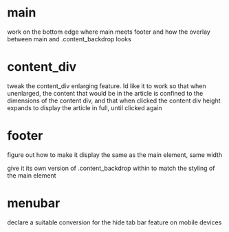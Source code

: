 # main
work on the bottom edge where main meets footer and how the overlay between main and .content_backdrop looks

# content_div
tweak the content_div enlarging feature. Id like it to work so that when unenlarged, the content that would be in the article is confined to the dimensions of the content div, and that when clicked the content div height expands to display the article in full, until clicked again

# footer
figure out how to make it display the same as the main element, same width

give it its own version of .content_backdrop within to match the styling of the main element

# menubar
declare a suitable conversion for the hide tab bar feature on mobile devices
